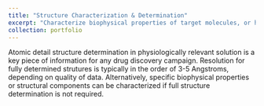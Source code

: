```yaml
---
title: "Structure Characterization & Determination"
excerpt: "Characterize biophysical properties of target molecules, or have full atomic detail structure determination<br/><img src='/images/TCRa.gif'>"
collection: portfolio
---
```


Atomic detail structure determination in physiologically relevant solution is a key piece of information for any drug discovery campaign. Resolution for fully determined strutures is typically in the order of 3-5 Angstroms, depending on quality of data. 
Alternatively, specific biophysical properties or structural components can be characterized if full structure determination is not required.
